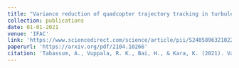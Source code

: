 ```yaml
---
title: "Variance reduction of quadcopter trajectory tracking in turbulent wind"
collection: publications
date: 01-01-2021
venue: 'IFAC'
link: 'https://www.sciencedirect.com/science/article/pii/S2405896321022047'
paperurl: 'https://arxiv.org/pdf/2104.10266'
citation: 'Tabassum, A., Vuppala, R. K., Bai, H., & Kara, K. (2021). Variance reduction of quadcopter trajectory tracking in turbulent wind. IFAC-PapersOnLine, 54(20), 102-107.'
---
```

